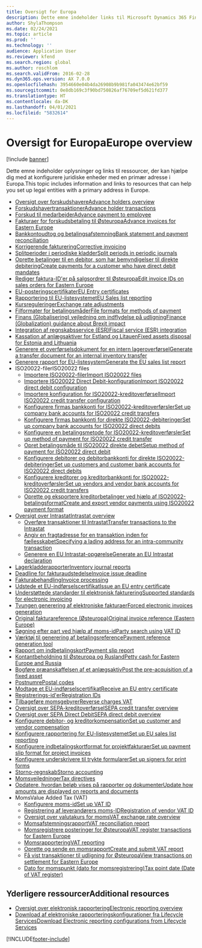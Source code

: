 ```yaml
---
title: Oversigt for Europa
description: Dette emne indeholder links til Microsoft Dynamics 365 Finance-dokumentationsressourcer for Europa.
author: ShylaThompson
ms.date: 02/24/2021
ms.topic: article
ms.prod: ''
ms.technology: ''
audience: Application User
ms.reviewer: kfend
ms.search.region: global
ms.author: roschlom
ms.search.validFrom: 2016-02-28
ms.dyn365.ops.version: AX 7.0.0
ms.openlocfilehash: 3954660e04b4da26908b9b981fa043474e62bf59
ms.sourcegitcommit: 0e8db169c3f90bd750826af76709ef5d621fd377
ms.translationtype: HT
ms.contentlocale: da-DK
ms.lasthandoff: 04/01/2021
ms.locfileid: "5832614"
---
```

# <a name="europe-overview"></a><span data-ttu-id="4263f-103">Oversigt for Europa</span><span class="sxs-lookup"><span data-stu-id="4263f-103">Europe overview</span></span>

[!include [banner](../includes/banner.md)]

<span data-ttu-id="4263f-104">Dette emne indeholder oplysninger og links til ressourcer, der kan hjælpe dig med at konfigurere juridiske enheder med en primær adresse i Europa.</span><span class="sxs-lookup"><span data-stu-id="4263f-104">This topic includes information and links to resources that can help you set up legal entities with a primary address in Europe.</span></span> 

- [<span data-ttu-id="4263f-105">Oversigt over forskudshavere</span><span class="sxs-lookup"><span data-stu-id="4263f-105">Advance holders overview</span></span>](emea-advance-holders.md)
 - [<span data-ttu-id="4263f-106">Forskudshavertransaktioner</span><span class="sxs-lookup"><span data-stu-id="4263f-106">Advance holder transactions</span></span>](emea-advance-holders-transactions.md)
 - [<span data-ttu-id="4263f-107">Forskud til medarbejder</span><span class="sxs-lookup"><span data-stu-id="4263f-107">Advance payment to employee</span></span>](tasks/advance-payment-employee.md)
- [<span data-ttu-id="4263f-108">Fakturaer for forskudsbetaling til Østeuropa</span><span class="sxs-lookup"><span data-stu-id="4263f-108">Advance invoices for Eastern Europe</span></span>](emea-advance-invoice.md)
- [<span data-ttu-id="4263f-109">Bankkontoudtog og betalingsafstemning</span><span class="sxs-lookup"><span data-stu-id="4263f-109">Bank statement and payment reconciliation</span></span>](emea-bank-reconciliation.md)
- [<span data-ttu-id="4263f-110">Korrigerende fakturering</span><span class="sxs-lookup"><span data-stu-id="4263f-110">Corrective invoicing</span></span>](emea-corrective-invoice.md)
- [<span data-ttu-id="4263f-111">Splitperioder i periodiske kladder</span><span class="sxs-lookup"><span data-stu-id="4263f-111">Split periods in periodic journals</span></span>](emea-create-post-periodic-journals.md)
- [<span data-ttu-id="4263f-112">Oprette betalinger til en debitor, som har bemyndigelser til direkte debitering</span><span class="sxs-lookup"><span data-stu-id="4263f-112">Create payments for a customer who have direct debit mandates</span></span>](tasks/create-payments-customers-who-have-direct-debit-mandates.md)
- [<span data-ttu-id="4263f-113">Rediger faktura-ID'er på salgsordrer til Østeuropa</span><span class="sxs-lookup"><span data-stu-id="4263f-113">Edit invoice IDs on sales orders for Eastern Europe</span></span>](emea-edit-invoice-id-sales-orders.md)
- [<span data-ttu-id="4263f-114">EU-posteringscertifikater</span><span class="sxs-lookup"><span data-stu-id="4263f-114">EU Entry certificates</span></span>](emea-entry-certificates.md)
- [<span data-ttu-id="4263f-115">Rapportering til EU-listesystemet</span><span class="sxs-lookup"><span data-stu-id="4263f-115">EU Sales list reporting</span></span>](emea-eu-sales-list.md)
- [<span data-ttu-id="4263f-116">Kursreguleringer</span><span class="sxs-lookup"><span data-stu-id="4263f-116">Exchange rate adjustments</span></span>](emea-exchange-rate-adjustments.md)
- [<span data-ttu-id="4263f-117">Filformater for betalingsmåder</span><span class="sxs-lookup"><span data-stu-id="4263f-117">File formats for methods of payment</span></span>](emea-select-file-formats-for-the-method-of-payments.md)
- [<span data-ttu-id="4263f-118">Finans (Globalisering) vejledning om indflydelse på udligning</span><span class="sxs-lookup"><span data-stu-id="4263f-118">Finance (Globalization) guidance about Brexit impact</span></span>](https://businesscenter.mbs.microsoft.com/#contentdetail/GuidanceBrexitImpact)
- [<span data-ttu-id="4263f-119">Integration af regnskabsservice (ESR)</span><span class="sxs-lookup"><span data-stu-id="4263f-119">Fiscal service (ESR) integration</span></span>](emea-fiscal-service-integration.md)
- [<span data-ttu-id="4263f-120">Kassation af anlægsaktiver for Estland og Litauen</span><span class="sxs-lookup"><span data-stu-id="4263f-120">Fixed assets disposal for Estonia and Lithuania</span></span>](emea-credit-note-reverse-fixed-asset-sale.md)
- [<span data-ttu-id="4263f-121">Generere et overførselsdokument for en intern lageroverførsel</span><span class="sxs-lookup"><span data-stu-id="4263f-121">Generate a transfer document for an internal inventory transfer</span></span>](tasks/transfer-document-internal-inventory-transfer.md)
- [<span data-ttu-id="4263f-122">Generere rapport for EU-listesystem</span><span class="sxs-lookup"><span data-stu-id="4263f-122">Generate the EU sales list report</span></span>](tasks/eur-00011-eu-sales-list-report.md)
- <span data-ttu-id="4263f-123">ISO20022-filer</span><span class="sxs-lookup"><span data-stu-id="4263f-123">ISO20022 files</span></span>
  - [<span data-ttu-id="4263f-124">Importere ISO20022-filer</span><span class="sxs-lookup"><span data-stu-id="4263f-124">Import ISO20022 files</span></span>](emea-ISO20022-file-formats.md)
  - [<span data-ttu-id="4263f-125">Importere ISO20022 Direct Debit-konfiguration</span><span class="sxs-lookup"><span data-stu-id="4263f-125">Import ISO20022 direct debit configuration</span></span>](tasks/import-iso20022-direct-debit-configuration.md)
  - [<span data-ttu-id="4263f-126">Importere konfiguration for ISO20022-kreditoverførsel</span><span class="sxs-lookup"><span data-stu-id="4263f-126">Import ISO20022 credit transfer configuration</span></span>](tasks/import-iso20022-credit-transfer-configuration.md)
  - [<span data-ttu-id="4263f-127">Konfigurere firmas bankkonti for ISO20022-kreditoverførsler</span><span class="sxs-lookup"><span data-stu-id="4263f-127">Set up company bank accounts for ISO20022 credit transfers</span></span>](tasks/set-up-company-bank-accounts-iso20022-credit-transfers.md)
  - [<span data-ttu-id="4263f-128">Konfigurere firmas bankkonti for direkte ISO20022-debiteringer</span><span class="sxs-lookup"><span data-stu-id="4263f-128">Set up company bank accounts for ISO20022 direct debits</span></span>](tasks/set-up-company-bank-accounts-iso20022-direct-debits.md)
  - [<span data-ttu-id="4263f-129">Konfigurere en betalingsmetode for ISO20022-kreditoverførsler</span><span class="sxs-lookup"><span data-stu-id="4263f-129">Set up method of payment for ISO20022 credit transfer</span></span>](tasks/set-up-method-payment-iso20022-credit-transfer.md)
  - [<span data-ttu-id="4263f-130">Opret betalingsmåde til ISO20022 direkte debet</span><span class="sxs-lookup"><span data-stu-id="4263f-130">Setup method of payment for ISO20022 direct debit</span></span>](tasks/setup-method-payment-iso20022-direct-debit.md)
  - [<span data-ttu-id="4263f-131">Konfigurere debitorer og debitorbankkonti for direkte ISO20022-debiteringer</span><span class="sxs-lookup"><span data-stu-id="4263f-131">Set up customers and customer bank accounts for ISO20022 direct debits</span></span>](tasks/set-up-bank-accounts-iso20022-direct-debits.md)
  - [<span data-ttu-id="4263f-132">Konfigurere kreditorer og kreditorbankkonti for ISO20022-kreditoverførsler</span><span class="sxs-lookup"><span data-stu-id="4263f-132">Set up vendors and vendor bank accounts for ISO20022 credit transfers</span></span>](tasks/set-up-vendor-iso20022-credit-transfers.md)
  - [<span data-ttu-id="4263f-133">Oprette og eksportere kreditorbetalinger ved hjælp af ISO20022-betalingsformat</span><span class="sxs-lookup"><span data-stu-id="4263f-133">Create and export vendor payments using ISO20022 payment format</span></span>](tasks/create-export-vendor-payments-iso20022-payment-format.md)
- [<span data-ttu-id="4263f-134">Oversigt over Intrastat</span><span class="sxs-lookup"><span data-stu-id="4263f-134">Intrastat overview</span></span>](emea-intrastat.md)
  - [<span data-ttu-id="4263f-135">Overføre transaktioner til Intrastat</span><span class="sxs-lookup"><span data-stu-id="4263f-135">Transfer transactions to the Intrastat</span></span>](tasks/transfer-transactions-intrastat.md)
  - [<span data-ttu-id="4263f-136">Angiv en fragtadresse for en transaktion inden for fællesskabet</span><span class="sxs-lookup"><span data-stu-id="4263f-136">Specifying a lading address for an intra-community transaction</span></span>](tasks/eur-00002-specify-lading-address-intra-community.md)
  - [<span data-ttu-id="4263f-137">Generere en EU Intrastat-opgørelse</span><span class="sxs-lookup"><span data-stu-id="4263f-137">Generate an EU Intrastat declaration</span></span>](tasks/eur-00002-eu-intrastat-declaration.md)
- [<span data-ttu-id="4263f-138">Lagerkladderapporter</span><span class="sxs-lookup"><span data-stu-id="4263f-138">Inventory journal reports</span></span>](emea-set-up-report-inventory-journal-names.md)
- [<span data-ttu-id="4263f-139">Deadline for fakturaudstedelse</span><span class="sxs-lookup"><span data-stu-id="4263f-139">Invoice issue deadline</span></span>](emea-invoice-issue-deadline.md)
- [<span data-ttu-id="4263f-140">Fakturabehandling</span><span class="sxs-lookup"><span data-stu-id="4263f-140">Invoice processing</span></span>](emea-invoice-processing.md)
- [<span data-ttu-id="4263f-141">Udstede et EU-indførselscertifikat</span><span class="sxs-lookup"><span data-stu-id="4263f-141">Issue an EU entry certificate</span></span>](tasks/eur-00012-issue-eu-entry-certificate.md)
- [<span data-ttu-id="4263f-142">Understøttede standarder til elektronisk fakturering</span><span class="sxs-lookup"><span data-stu-id="4263f-142">Supported standards for electronic invoicing</span></span>](emea-oioubl-standards-electronic-invoicing.md)
- [<span data-ttu-id="4263f-143">Tvungen generering af elektroniske fakturaer</span><span class="sxs-lookup"><span data-stu-id="4263f-143">Forced electronic invoices generation</span></span>](emea-eur-forced-einvoices.md)
- [<span data-ttu-id="4263f-144">Original fakturareference (Østeuropa)</span><span class="sxs-lookup"><span data-stu-id="4263f-144">Original invoice reference (Eastern Europe)</span></span>](tasks/ee-00004-original-invoice-reference.md)
- [<span data-ttu-id="4263f-145">Søgning efter part ved hjælp af moms-id</span><span class="sxs-lookup"><span data-stu-id="4263f-145">Party search using VAT ID</span></span>](tasks/eur-00015-party-search-vat-id.md)
- [<span data-ttu-id="4263f-146">Værktøj til generering af betalingsreference</span><span class="sxs-lookup"><span data-stu-id="4263f-146">Payment reference generation tool</span></span>](tasks/ee-00015-payment-reference-generation-tool.md)
- [<span data-ttu-id="4263f-147">Rapport om indbetalingskort</span><span class="sxs-lookup"><span data-stu-id="4263f-147">Payment slip report</span></span>](emea-eur-payment-slip-report-giro.md)
- [<span data-ttu-id="4263f-148">Kontantbeholdning til Østeuropa og Rusland</span><span class="sxs-lookup"><span data-stu-id="4263f-148">Petty cash for Eastern Europe and Russia</span></span>](emea-petty-cash.md)
- [<span data-ttu-id="4263f-149">Bogføre præanskaffelsen af et anlægsaktiv</span><span class="sxs-lookup"><span data-stu-id="4263f-149">Post the pre-acquisition of a fixed asset</span></span>](emea-pre-acquisition-acquisition-fixed-asset.md)
- [<span data-ttu-id="4263f-150">Postnumre</span><span class="sxs-lookup"><span data-stu-id="4263f-150">Postal codes</span></span>](emea-import-create-postal-codes-manually.md)
- [<span data-ttu-id="4263f-151">Modtage et EU-indførselscertifikat</span><span class="sxs-lookup"><span data-stu-id="4263f-151">Receive an EU entry certificate</span></span>](tasks/eur-00012-receive-eu-entry-certificate.md)
- [<span data-ttu-id="4263f-152">Registrerings-id'er</span><span class="sxs-lookup"><span data-stu-id="4263f-152">Registration IDs</span></span>](emea-registration-ids.md)
- [<span data-ttu-id="4263f-153">Tilbageføre momsgebyrer</span><span class="sxs-lookup"><span data-stu-id="4263f-153">Reverse charges VAT</span></span>](emea-reverse-charge.md)
- [<span data-ttu-id="4263f-154">Oversigt over SEPA-kreditoverførsel</span><span class="sxs-lookup"><span data-stu-id="4263f-154">SEPA credit transfer overview</span></span>](../accounts-payable/sepa-credit-transfer.md)
- [<span data-ttu-id="4263f-155">Oversigt over SEPA Direct Debit</span><span class="sxs-lookup"><span data-stu-id="4263f-155">SEPA direct debit overview</span></span>](../accounts-receivable/sepa-direct-debit-overview.md)
- [<span data-ttu-id="4263f-156">Konfigurere debitor- og kreditorkompensation</span><span class="sxs-lookup"><span data-stu-id="4263f-156">Set up customer and vendor compensation</span></span>](emea-compensation-customer-vendor-transactions.md)
- [<span data-ttu-id="4263f-157">Konfigurere rapportering for EU-listesystemet</span><span class="sxs-lookup"><span data-stu-id="4263f-157">Set up EU sales list reporting</span></span>](tasks/eur-00011-eu-sales-list-reporting.md)
- [<span data-ttu-id="4263f-158">Konfigurere indbetalingskortformat for projektfakturaer</span><span class="sxs-lookup"><span data-stu-id="4263f-158">Set up payment slip format for project invoices</span></span>](tasks/set-up-payment-slip-format-project-invoices.md)
- [<span data-ttu-id="4263f-159">Konfigurere underskrivere til trykte formularer</span><span class="sxs-lookup"><span data-stu-id="4263f-159">Set up signers for print forms</span></span>](emea-set-up-signers-for-printing-forms.md)
- [<span data-ttu-id="4263f-160">Storno-regnskab</span><span class="sxs-lookup"><span data-stu-id="4263f-160">Storno accounting</span></span>](emea-storno.md)
- [<span data-ttu-id="4263f-161">Momsvejledninger</span><span class="sxs-lookup"><span data-stu-id="4263f-161">Tax directives</span></span>](emea-tax-directives.md)
- [<span data-ttu-id="4263f-162">Opdatere, hvordan beløb vises på rapporter og dokumenter</span><span class="sxs-lookup"><span data-stu-id="4263f-162">Update how amounts are displayed on reports and documents</span></span>](emea-amount-printing-forms.md)
- <span data-ttu-id="4263f-163">Moms</span><span class="sxs-lookup"><span data-stu-id="4263f-163">Value Added Tax (VAT)</span></span>
  - [<span data-ttu-id="4263f-164">Konfigurere moms-id</span><span class="sxs-lookup"><span data-stu-id="4263f-164">Set up VAT ID</span></span>](tasks/eur-00015-vat-id.md)
  - [<span data-ttu-id="4263f-165">Registrering af leverandørers moms-ID</span><span class="sxs-lookup"><span data-stu-id="4263f-165">Registration of vendor VAT ID</span></span>](tasks/eur-00015-registration-vendor-vat-id.md)
  - [<span data-ttu-id="4263f-166">Oversigt over valutakurs for moms</span><span class="sxs-lookup"><span data-stu-id="4263f-166">VAT exchange rate overview</span></span>](emea-vat-exchange-rate.md)
  - [<span data-ttu-id="4263f-167">Momsafstemningsrapport</span><span class="sxs-lookup"><span data-stu-id="4263f-167">VAT reconciliation report</span></span>](tasks/eur-00018-vat-reconciliation-report.md)
  - [<span data-ttu-id="4263f-168">Momsregistrere posteringer for Østeuropa</span><span class="sxs-lookup"><span data-stu-id="4263f-168">VAT register transactions for Eastern Europe</span></span>](emea-vat-register-transactions.md)
  - [<span data-ttu-id="4263f-169">Momsrapportering</span><span class="sxs-lookup"><span data-stu-id="4263f-169">VAT reporting</span></span>](emea-vat-reporting.md)
  - [<span data-ttu-id="4263f-170">Oprette og sende en momsrapport</span><span class="sxs-lookup"><span data-stu-id="4263f-170">Create and submit VAT report</span></span>](tasks/create-submit-vat-report.md)
  - [<span data-ttu-id="4263f-171">Få vist transaktioner til udligning for Østeuropa</span><span class="sxs-lookup"><span data-stu-id="4263f-171">View transactions on settlement for Eastern Europe</span></span>](emea-transactions-settlement-form.md)
  - [<span data-ttu-id="4263f-172">Dato for momspunkt (dato for momsregistrering)</span><span class="sxs-lookup"><span data-stu-id="4263f-172">Tax point date (Date of VAT register)</span></span>](emea-tax-point-date.md)

## <a name="additional-resources"></a><span data-ttu-id="4263f-173">Yderligere ressourcer</span><span class="sxs-lookup"><span data-stu-id="4263f-173">Additional resources</span></span>

- [<span data-ttu-id="4263f-174">Oversigt over elektronisk rapportering</span><span class="sxs-lookup"><span data-stu-id="4263f-174">Electronic reporting overview</span></span>](../../dev-itpro/analytics/general-electronic-reporting.md)
- [<span data-ttu-id="4263f-175">Download af elektroniske rapporteringskonfigurationer fra Lifecycle Services</span><span class="sxs-lookup"><span data-stu-id="4263f-175">Download Electronic reporting configurations from Lifecycle Services</span></span>](../../dev-itpro/analytics/download-electronic-reporting-configuration-lcs.md)


[!INCLUDE[footer-include](../../includes/footer-banner.md)]
